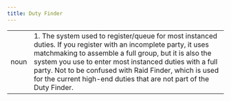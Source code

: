 ```yaml
---
title: Duty Finder
---
```

|||
|---|---|
| noun | 1.  	The system used to register/queue for most instanced duties. If you register with an incomplete party, it uses matchmaking to assemble a full group, but it is also the system you use to enter most instanced duties with a full party. Not to be confused with Raid Finder, which is used for the current high-end duties that are not part of the Duty Finder.	|